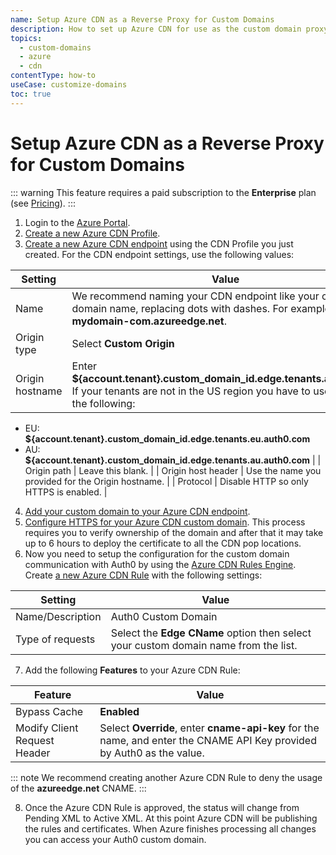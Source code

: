 ```yaml
---
name: Setup Azure CDN as a Reverse Proxy for Custom Domains
description: How to set up Azure CDN for use as the custom domain proxy for Auth0
topics:
  - custom-domains
  - azure
  - cdn
contentType: how-to
useCase: customize-domains
toc: true
---
```


# Setup Azure CDN as a Reverse Proxy for Custom Domains

::: warning
This feature requires a paid subscription to the **Enterprise** plan (see [Pricing](https://auth0.com/pricing)).
:::

1. Login to the [Azure Portal](https://portal.azure.com/).
2. [Create a new Azure CDN Profile](https://docs.microsoft.com/en-us/azure/cdn/cdn-create-new-endpoint#create-a-new-cdn-profile).
3. [Create a new Azure CDN endpoint](https://docs.microsoft.com/en-us/azure/cdn/cdn-create-new-endpoint#create-a-new-cdn-endpoint) using the CDN Profile you just created. For the CDN endpoint settings, use the following values:

| Setting | Value |
|---------|-------|
| Name | We recommend naming your CDN endpoint like your custom domain name, replacing dots with dashes. For example: **login-mydomain-com.azureedge.net**. |
| Origin type | Select **Custom Origin** |
| Origin hostname | Enter **${account.tenant}.custom_domain_id.edge.tenants.auth0.com**. If your tenants are not in the US region you have to use one of the following:
* EU: **${account.tenant}.custom_domain_id.edge.tenants.eu.auth0.com**
* AU: **${account.tenant}.custom_domain_id.edge.tenants.au.auth0.com** |
| Origin path | Leave this blank. |
| Origin host header | Use the name you provided for the Origin hostname. |
| Protocol | Disable HTTP so only HTTPS is enabled. |

4. [Add your custom domain to your Azure CDN endpoint](https://docs.microsoft.com/en-us/azure/cdn/cdn-map-content-to-custom-domain).
5. [Configure HTTPS for your Azure CDN custom domain](https://docs.microsoft.com/en-us/azure/cdn/cdn-custom-ssl?tabs=option-1-default-enable-https-with-a-cdn-managed-certificate). This process requires you to verify ownership of the domain and after that it may take up to 6 hours to deploy the certificate to all the CDN pop locations.
6. Now you need to setup the configuration for the custom domain communication with Auth0 by using the [Azure CDN Rules Engine](https://docs.microsoft.com/en-us/azure/cdn/cdn-verizon-premium-rules-engine). Create [a new Azure CDN Rule](https://docs.microsoft.com/en-us/azure/cdn/cdn-verizon-premium-rules-engine#tutorial) with the following settings:

| Setting | Value |
|---------|-------|
| Name/Description | Auth0 Custom Domain |
| Type of requests | Select the **Edge CName** option then select your custom domain name from the list. |

7. Add the following **Features** to your Azure CDN Rule:

| Feature | Value |
|---------|-------|
| Bypass Cache | **Enabled** |
| Modify Client Request Header | Select **Override**, enter **cname-api-key** for the name, and enter the CNAME API Key provided by Auth0 as the value.

::: note
We recommend creating another Azure CDN Rule to deny the usage of the **azureedge.net** CNAME.
:::

8. Once the Azure CDN Rule is approved, the status will change from Pending XML to Active XML. At this point Azure CDN will be publishing the rules and certificates. When Azure finishes processing all changes you can access your Auth0 custom domain.

